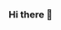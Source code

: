 ### Hi there 👋

<!--
**bokharim24/Bokharim24** is a ✨ _special_ ✨ repository because its `README.md` (this file) appears on your GitHub profile.

- 🔭 I’m currently working on an online Web development course.
- 🌱 I’m currently learning Software Development!
- 💬 Ask me about anything!!
- 📫 How to reach me: bokharim24@mail.wlu.edu
- 😄 Pronouns: He/Him
- ⚡ Fun fact: I'm a huge Liverpool FC fan.
-->
